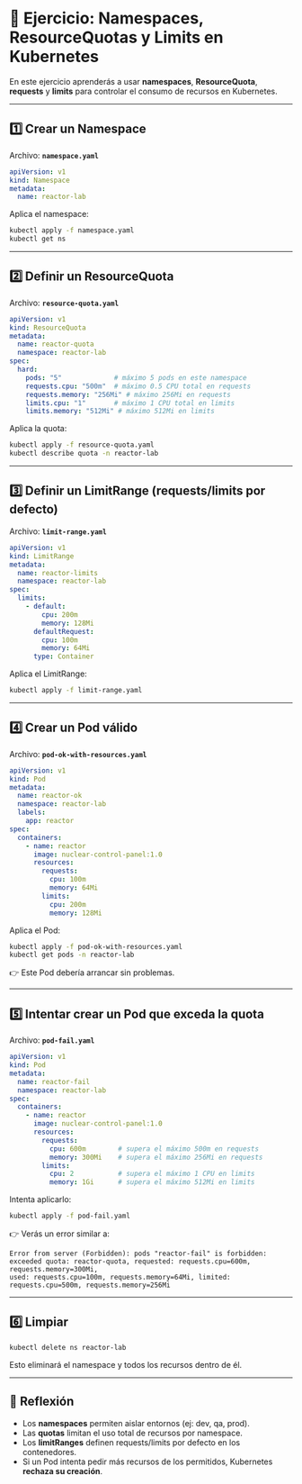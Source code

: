 # 🧩 Ejercicio: Namespaces, ResourceQuotas y Limits en Kubernetes

En este ejercicio aprenderás a usar **namespaces**, **ResourceQuota**, **requests** y **limits** para controlar el consumo de recursos en Kubernetes.

---

## 1️⃣ Crear un Namespace

Archivo: **`namespace.yaml`**

```yaml
apiVersion: v1
kind: Namespace
metadata:
  name: reactor-lab
```

Aplica el namespace:

```bash
kubectl apply -f namespace.yaml
kubectl get ns
```

---

## 2️⃣ Definir un ResourceQuota

Archivo: **`resource-quota.yaml`**

```yaml
apiVersion: v1
kind: ResourceQuota
metadata:
  name: reactor-quota
  namespace: reactor-lab
spec:
  hard:
    pods: "5"             # máximo 5 pods en este namespace
    requests.cpu: "500m"  # máximo 0.5 CPU total en requests
    requests.memory: "256Mi" # máximo 256Mi en requests
    limits.cpu: "1"       # máximo 1 CPU total en limits
    limits.memory: "512Mi" # máximo 512Mi en limits
```

Aplica la quota:

```bash
kubectl apply -f resource-quota.yaml
kubectl describe quota -n reactor-lab
```

---

## 3️⃣ Definir un LimitRange (requests/limits por defecto)

Archivo: **`limit-range.yaml`**

```yaml
apiVersion: v1
kind: LimitRange
metadata:
  name: reactor-limits
  namespace: reactor-lab
spec:
  limits:
    - default:
        cpu: 200m
        memory: 128Mi
      defaultRequest:
        cpu: 100m
        memory: 64Mi
      type: Container
```

Aplica el LimitRange:

```bash
kubectl apply -f limit-range.yaml
```

---

## 4️⃣ Crear un Pod válido

Archivo: **`pod-ok-with-resources.yaml`**

```yaml
apiVersion: v1
kind: Pod
metadata:
  name: reactor-ok
  namespace: reactor-lab
  labels:
    app: reactor
spec:
  containers:
    - name: reactor
      image: nuclear-control-panel:1.0
      resources:
        requests:
          cpu: 100m
          memory: 64Mi
        limits:
          cpu: 200m
          memory: 128Mi
```

Aplica el Pod:

```bash
kubectl apply -f pod-ok-with-resources.yaml
kubectl get pods -n reactor-lab
```

👉 Este Pod debería arrancar sin problemas.

---

## 5️⃣ Intentar crear un Pod que exceda la quota

Archivo: **`pod-fail.yaml`**

```yaml
apiVersion: v1
kind: Pod
metadata:
  name: reactor-fail
  namespace: reactor-lab
spec:
  containers:
    - name: reactor
      image: nuclear-control-panel:1.0
      resources:
        requests:
          cpu: 600m        # supera el máximo 500m en requests
          memory: 300Mi    # supera el máximo 256Mi en requests
        limits:
          cpu: 2           # supera el máximo 1 CPU en limits
          memory: 1Gi      # supera el máximo 512Mi en limits
```

Intenta aplicarlo:

```bash
kubectl apply -f pod-fail.yaml
```

👉 Verás un error similar a:

```
Error from server (Forbidden): pods "reactor-fail" is forbidden: 
exceeded quota: reactor-quota, requested: requests.cpu=600m, requests.memory=300Mi, 
used: requests.cpu=100m, requests.memory=64Mi, limited: requests.cpu=500m, requests.memory=256Mi
```

---

## 6️⃣ Limpiar

```bash
kubectl delete ns reactor-lab
```

Esto eliminará el namespace y todos los recursos dentro de él.

---

## 📝 Reflexión

- Los **namespaces** permiten aislar entornos (ej: dev, qa, prod).  
- Las **quotas** limitan el uso total de recursos por namespace.  
- Los **limitRanges** definen requests/limits por defecto en los contenedores.  
- Si un Pod intenta pedir más recursos de los permitidos, Kubernetes **rechaza su creación**.
